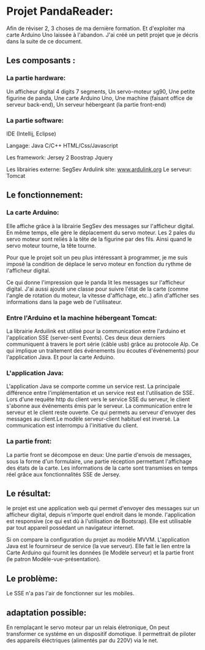 # Projet PandaReader:

Afin de réviser 2, 3 choses de ma dernière formation. Et d'exploiter ma carte Arduino Uno laissée à l'abandon.
J'ai créé un petit projet que je décris dans la suite de ce document. 


## Les composants :

### La partie hardware:

Un afficheur digital 4 digits 7 segments,
Un servo-moteur sg90,
Une petite figurine de panda,
Une carte Arduino Uno,
Une machine (faisant office de serveur back-end),
Un serveur hébergeant (la partie front-end)

### La partie software:

IDE (Intellij, Eclipse)

Langage:
      Java
      C/C++
      HTML/Css/Javascript

Les framework:
      Jersey 2
      Boostrap
      Jquery
      
Les librairies externe:
      SegSev
      Ardulink site: www.ardulink.org
Le serveur:
      Tomcat
      
## Le fonctionnement:

### La carte Arduino:
Elle affiche grâce à la librairie SegSev des messages sur l'afficheur digital. En même temps, elle gère le déplacement du servo moteur.
Les 2 pales du servo moteur sont reliés à la tête de la figurine par des fils. Ainsi quand le servo moteur tourne, la tête tourne.

Pour que le projet soit un peu plus intéressant à programmer, je me suis imposé la condition de déplace le servo moteur en fonction du rythme de l'afficheur digital.

Ce qui donne l'impression que le panda lit les messages sur l'afficheur digital.
J'ai aussi ajouté une classe pour suivre l'état de la carte (comme l'angle de rotation du moteur, la vitesse d'affichage, etc..) afin d'afficher ses informations dans la page web de l'utilisateur.

### Entre l'Arduino et la machine hébergeant Tomcat:
La librairie Arduilink est utilisé pour la communication entre l'arduino et l'application SSE (server-sent Events).
Ces deux deux derniers communiquent à travers le port série (câble usb) grâce au protocole Alp. Ce qui implique un traitement des événements (ou écoutes d'événements) pour l'application Java. Et pour la carte Arduino.

### L'application Java:
L'application Java se comporte comme un service rest. La principale différence entre l'implémentation et un service rest est l'utilisation de SSE. Lors d'une requête http du client vers le service SSE du serveur, le client s'abonne aux événements émis par le serveur. La communication entre le serveur et le client reste ouverte. Ce qui permets au serveur d'envoyer des messages au client.Le modèle serveur-client habituel est inversé. La communication est interrompu à l'initiative du client.

### La partie front:
La partie front se décompose en deux:
Une partie d'envois de messages, sous la forme d'un formulaire, une partie réception permettant l'affichage des états de la carte. Les informations de la carte sont transmises en temps réel grâce aux fonctionnalités SSE de Jersey.

## Le résultat:
le projet est une application web qui permet d'envoyer des messages sur un afficheur digital, depuis n'importe quel endroit dans le monde. l'application est responsive (ce qui est dù à l'utilisation de Bootsrap). Elle est utilisable par tout appareil possédant un navigateur internet.

Si on compare la configuration du projet au modèle MVVM. L'application Java est le fournirseur de service (la vue serveur). Elle fait le lien entre la Carte Arduino qui fournit les données (le Modèle serveur) et la partie front (le patron Modèle-vue-présentation).

## Le problème:
Le SSE n'a pas l'air de fonctionner sur les mobiles.

## adaptation possible:
En remplaçant le servo moteur par un relais életronique, On peut transformer ce systéme en un dispositif domotique.
Il permettrait de piloter des appareils éléctriques (alimentés par du 220V) via le net.




